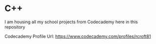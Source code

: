 # C++

I am housing all my school projects from Codecademy here in this repository

Codecademy Profile Url: https://www.codecademy.com/profiles/rcroft81
